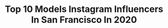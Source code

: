 ---
title: Top 10 Models Instagram Influencers In San Francisco In 2020
description: >-
  Find top models Instagram influencers in San Francisco in 2020. Most popular hashtags: #model #sanfrancisco #fitness #workout.
platform: Instagram
profiles:
  - username: "eileen_gu_"
    fullname: >-
      Eileen Gu :)
    location: "United States"
    followers: 32451
    engagement: 1110
    commentsToLikes: 0.036283
    id: ck5q1qsvpcbjt0i1160940jej
    verified: true
    hashtags: "#freeskiing, #model, #igetitfrommymomma, #4weeks4comps4podiums"
  - username: "sophlyonss"
    fullname: >-
      SOPHIA LYONS
    location: "United States"
    followers: 15937
    engagement: 377
    commentsToLikes: 0.036324
    id: ck5cagm8tddja0i11ek7xht1d
    verified: false
    hashtags: "#wkndstudios, #seniorstyleguide, #fall, #guessjeans"
  - username: "welton.lewis"
    fullname: >-
      Welton
    location: "United States"
    followers: 35249
    engagement: 290
    commentsToLikes: 0.012588
    id: ck0w4olfnzma00i19t74kg2wy
    verified: false
    hashtags: "#losangeles, #bodybuilding, #lamodel, #nycmodel"
  - username: "irinabarol"
    fullname: >-
      Irina Barol
    location: "United States"
    followers: 31636
    engagement: 243
    commentsToLikes: 0.031781
    id: ck6tp90zbii780j71l3v6elmi
    verified: false
    hashtags: "#ad, #spagirlcocktails, #diptyque, #adoremeandchill"
  - username: "chic_dev"
    fullname: >-
      Qianwen Chen
    location: "United States"
    followers: 38196
    engagement: 204
    commentsToLikes: 0.078382
    id: ck5hhgeja833b0i11uvpi1kiq
    verified: false
    hashtags: "#sfbloggerogger, #monochromatic, #greendress, #sponsored"
  - username: "taylormiller86"
    fullname: >-
      Taylor Miller
    location: "United States"
    followers: 16095
    engagement: 516
    commentsToLikes: 0.018275
    id: ck5zudd8c25bc0i147mofg8bo
    verified: false
    hashtags: "#exclivmen, #expresstogether, #expresspartner, #expresslife"
  - username: "avoriliz"
    fullname: >-
      Avori
    location: "United States"
    followers: 51576
    engagement: 552
    commentsToLikes: 0.029809
    id: ck5zxhu2581do0i14mswh5a9h
    verified: false
    hashtags: "#sandiego, #life, #ootd, #fashionista"
  - username: "losangeles_city"
    fullname: >-
      🌴ᏞᎾᏚ ᎪNᏩᎬᏞᎬᏚ ᏟᏆᎢY 🌴
    location: "United States"
    followers: 488917
    engagement: 120
    commentsToLikes: 0.011288
    id: ck0u9zuqob2om0i19uuhab44e
    verified: false
    hashtags: "#losangelesvacations, #californiadreaming, #smile, #sdmfeatures"
  - username: "arikittee"
    fullname: >-
      Ari
    location: "United States"
    followers: 47173
    engagement: 561
    commentsToLikes: 0.108991
    id: ckap9xyj5u04p0i78t77v73ps
    verified: false
    hashtags: "#quarantine, #italian, #knowyourworth, #bosslady"
  - username: "liamharrison__"
    fullname: >-
      Liam Harrison
    location: "United States"
    followers: 2484
    engagement: 2277
    commentsToLikes: 0.089579
    id: ck0ty1uvyl97c0i19fhzw7a61
    verified: false
    hashtags: "#fitnessqueen, #fila, #foodstagram, #running"
---